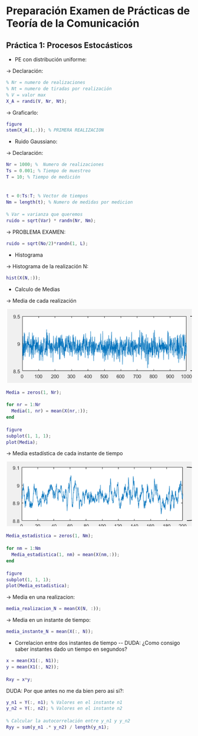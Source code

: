 # Preparación Examen de Prácticas de Teoría de la Comunicación

## Práctica 1: Procesos Estocásticos

* PE con distribución uniforme:

-> Declaración:
```Matlab
% Nr = numero de realizaciones
% Nt = numero de tiradas por realización
% V = valor max
X_A = randi(V, Nr, Nt);  
```

-> Graficarlo:
```Matlab
figure
stem(X_A(1,:)); % PRIMERA REALIZACION
```

* Ruido Gaussiano:

-> Declaración:

```Matlab
Nr = 1000; %  Numero de realizaciones
Ts = 0.001; % Tiempo de muestreo
T = 10; % Tiempo de medición


t = 0:Ts:T; % Vector de tiempos
Nm = length(t); % Numero de medidas por medicion

% Var = varianza que queremos
ruido = sqrt(Var) * randn(Nr, Nm);
```

-> PROBLEMA EXAMEN:

```Matlab
ruido = sqrt(No/2)*randn(1, L);
```

* Histograma

-> Histograma de la realización N:

```Matlab
hist(X(N,:));
```

* Calculo de Medias

-> Media de cada realización

![Media_realizacion](https://github.com/aperona2018/TC_Practicas/blob/main/media_realizacion.png)


```Matlab
Media = zeros(1, Nr);

for nr = 1:Nr
  Media(1, nr) = mean(X(nr,:));
end

figure
subplot(1, 1, 1);
plot(Media);
```

-> Media estadística de cada instante de tiempo

![Media_instante](https://github.com/aperona2018/TC_Practicas/blob/main/media_estadistica_instantes_tiempo.png)

```Matlab
Media_estadistica = zeros(1, Nm);

for nm = 1:Nm
  Media_estadistica(1, nm) = mean(X(nm,:));
end

figure
subplot(1, 1, 1);
plot(Media_estadistica);
```

-> Media en una realizacion:

```Matlab
media_realizacion_N = mean(X(N, :));
```

-> Media en un instante de tiempo:

```Matlab
media_instante_N = mean(X(:, N));
```

* Correlacion entre dos instantes de tiempo -- DUDA: ¿Como consigo saber instantes dado un tiempo en segundos?

```Matlab
x = mean(X1(:, N1));
y = mean(X1(:, N2));

Rxy = x*y;
```

DUDA: Por que antes no me da bien pero asi si?:

```Matlab
y_n1 = Y(:, n1); % Valores en el instante n1
y_n2 = Y(:, n2); % Valores en el instante n2

% Calcular la autocorrelación entre y_n1 y y_n2
Ryy = sum(y_n1 .* y_n2) / length(y_n1);
```
